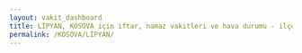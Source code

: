 ```yaml
---
layout: vakit_dashboard
title: LİPYAN, KOSOVA için iftar, namaz vakitleri ve hava durumu - ilçe/eyalet seç
permalink: /KOSOVA/LİPYAN/
---
```


<script type="text/javascript">
  var GLOBAL_COUNTRY = 'KOSOVA';
  var GLOBAL_CITY = 'LİPYAN';
  var GLOBAL_STATE = '';
  var lat = 72;
  var lon = 21;
</script>
